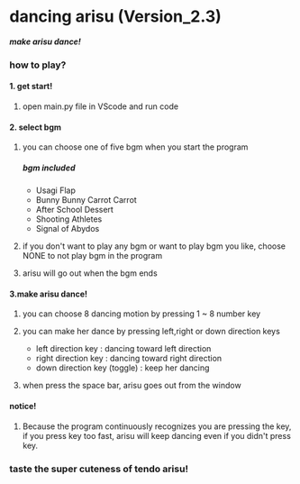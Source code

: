 # dancing arisu (Version_2.3)

**_make arisu dance!_**

### how to play?

#### 1. get start!

1.  open main.py file in VScode and run code

#### 2. select bgm

1.  you can choose one of five bgm when you start the program

    ##### bgm included

    - Usagi Flap
    - Bunny Bunny Carrot Carrot
    - After School Dessert
    - Shooting Athletes
    - Signal of Abydos

2.  if you don't want to play any bgm or want to play bgm you like, choose NONE to not play bgm in the program

3.  arisu will go out when the bgm ends

#### 3.make arisu dance!

1.  you can choose 8 dancing motion by pressing 1 ~ 8 number key

2.  you can make her dance by pressing left,right or down direction keys

    - left direction key : dancing toward left direction
    - right direction key : dancing toward right direction
    - down direction key (toggle) : keep her dancing

3.  when press the space bar, arisu goes out from the window

#### notice!

1.  Because the program continuously recognizes you are pressing the key, if you press key too fast, arisu will keep dancing even if you didn't press key.

### taste the super cuteness of **tendo arisu!**
